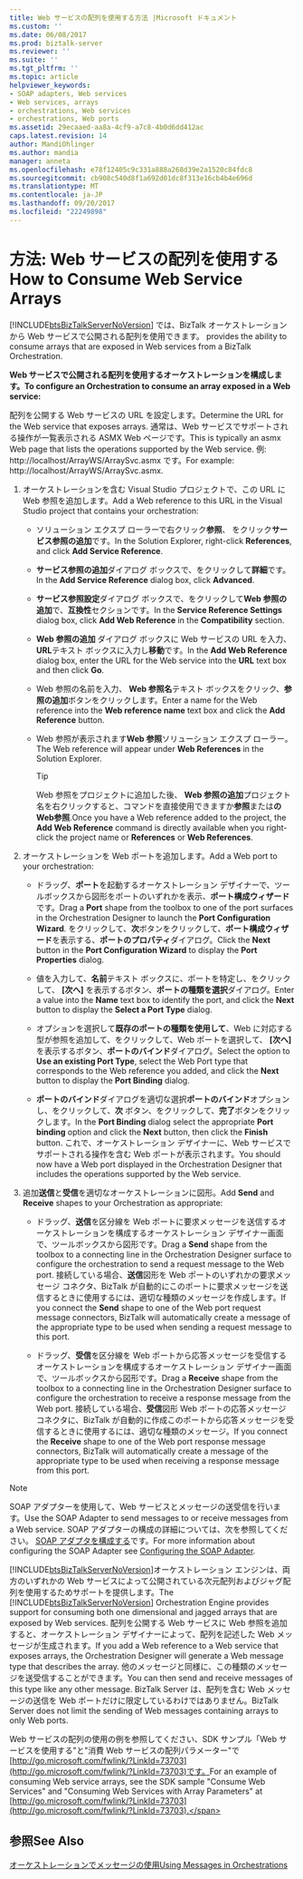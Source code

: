 ```yaml
---
title: Web サービスの配列を使用する方法 |Microsoft ドキュメント
ms.custom: ''
ms.date: 06/08/2017
ms.prod: biztalk-server
ms.reviewer: ''
ms.suite: ''
ms.tgt_pltfrm: ''
ms.topic: article
helpviewer_keywords:
- SOAP adapters, Web services
- Web services, arrays
- orchestrations, Web services
- orchestrations, Web ports
ms.assetid: 29ecaaed-aa8a-4cf9-a7c8-4b0d6dd412ac
caps.latest.revision: 14
author: MandiOhlinger
ms.author: mandia
manager: anneta
ms.openlocfilehash: e78f12405c9c331a888a268d39e2a1520c84fdc8
ms.sourcegitcommit: cb908c540d8f1a692d01dc8f313e16cb4b4e696d
ms.translationtype: MT
ms.contentlocale: ja-JP
ms.lasthandoff: 09/20/2017
ms.locfileid: "22249898"
---
```

# <a name="how-to-consume-web-service-arrays"></a><span data-ttu-id="44616-102">方法: Web サービスの配列を使用する</span><span class="sxs-lookup"><span data-stu-id="44616-102">How to Consume Web Service Arrays</span></span>
[!INCLUDE[btsBizTalkServerNoVersion](../includes/btsbiztalkservernoversion-md.md)]<span data-ttu-id="44616-103"> では、BizTalk オーケストレーションから Web サービスで公開される配列を使用できます。</span><span class="sxs-lookup"><span data-stu-id="44616-103"> provides the ability to consume arrays that are exposed in Web services from a BizTalk Orchestration.</span></span>  
  
 <span data-ttu-id="44616-104">**Web サービスで公開される配列を使用するオーケストレーションを構成します。**</span><span class="sxs-lookup"><span data-stu-id="44616-104">**To configure an Orchestration to consume an array exposed in a Web service:**</span></span>  
  
 <span data-ttu-id="44616-105">配列を公開する Web サービスの URL を設定します。</span><span class="sxs-lookup"><span data-stu-id="44616-105">Determine the URL for the Web service that exposes arrays.</span></span> <span data-ttu-id="44616-106">通常は、Web サービスでサポートされる操作が一覧表示される ASMX Web ページです。</span><span class="sxs-lookup"><span data-stu-id="44616-106">This is typically an asmx Web page that lists the operations supported by the Web service.</span></span> <span data-ttu-id="44616-107">例: http://localhost/ArrayWS/ArraySvc.asmx です。</span><span class="sxs-lookup"><span data-stu-id="44616-107">For example: http://localhost/ArrayWS/ArraySvc.asmx.</span></span>  
  
1.  <span data-ttu-id="44616-108">オーケストレーションを含む Visual Studio プロジェクトで、この URL に Web 参照を追加します。</span><span class="sxs-lookup"><span data-stu-id="44616-108">Add a Web reference to this URL in the Visual Studio project that contains your orchestration:</span></span>  
  
    -   <span data-ttu-id="44616-109">ソリューション エクスプ ローラーで右クリック**参照**、 をクリック**サービス参照の追加**です。</span><span class="sxs-lookup"><span data-stu-id="44616-109">In the Solution Explorer, right-click **References**, and click **Add Service Reference**.</span></span>  
  
    -   <span data-ttu-id="44616-110">**サービス参照の追加**ダイアログ ボックスで、をクリックして**詳細**です。</span><span class="sxs-lookup"><span data-stu-id="44616-110">In the **Add Service Reference** dialog box, click **Advanced**.</span></span>  
  
    -   <span data-ttu-id="44616-111">**サービス参照設定**ダイアログ ボックスで、をクリックして**Web 参照の追加**で、**互換性**セクションです。</span><span class="sxs-lookup"><span data-stu-id="44616-111">In the **Service Reference Settings** dialog box, click **Add Web Reference** in the **Compatibility** section.</span></span>  
  
    -   <span data-ttu-id="44616-112">**Web 参照の追加** ダイアログ ボックスに Web サービスの URL を入力、 **URL**テキスト ボックスに入力し**移動**です。</span><span class="sxs-lookup"><span data-stu-id="44616-112">In the **Add Web Reference** dialog box, enter the URL for the Web service into the **URL** text box and then click **Go**.</span></span>  
  
    -   <span data-ttu-id="44616-113">Web 参照の名前を入力、 **Web 参照名**テキスト ボックスをクリック、**参照の追加**ボタンをクリックします。</span><span class="sxs-lookup"><span data-stu-id="44616-113">Enter a name for the Web reference into the **Web reference name** text box and click the **Add Reference** button.</span></span>  
  
    -   <span data-ttu-id="44616-114">Web 参照が表示されます**Web 参照**ソリューション エクスプ ローラー。</span><span class="sxs-lookup"><span data-stu-id="44616-114">The Web reference will appear under **Web References** in the Solution Explorer.</span></span>  
  
        > [!TIP]
        >  <span data-ttu-id="44616-115">Web 参照をプロジェクトに追加した後、 **Web 参照の追加**プロジェクト名を右クリックすると、コマンドを直接使用できますか**参照**または**のWeb参照**.</span><span class="sxs-lookup"><span data-stu-id="44616-115">Once you have a Web reference added to the project, the **Add Web Reference** command is directly available when you right-click the project name or **References** or **Web References**.</span></span>  
  
2.  <span data-ttu-id="44616-116">オーケストレーションを Web ポートを追加します。</span><span class="sxs-lookup"><span data-stu-id="44616-116">Add a Web port to your orchestration:</span></span>  
  
    -   <span data-ttu-id="44616-117">ドラッグ、**ポート**を起動するオーケストレーション デザイナーで、ツールボックスから図形をポートのいずれかを表示、**ポート構成ウィザード**です。</span><span class="sxs-lookup"><span data-stu-id="44616-117">Drag a **Port** shape from the toolbox to one of the port surfaces in the Orchestration Designer to launch the **Port Configuration Wizard**.</span></span> <span data-ttu-id="44616-118">をクリックして、**次**ボタンをクリックして、**ポート構成ウィザード**を表示する、**ポートのプロパティ**ダイアログ。</span><span class="sxs-lookup"><span data-stu-id="44616-118">Click the **Next** button in the **Port Configuration Wizard** to display the **Port Properties** dialog.</span></span>  
  
    -   <span data-ttu-id="44616-119">値を入力して、**名前**テキスト ボックスに、ポートを特定し、をクリックして、 **[次へ]** を表示するボタン、**ポートの種類を選択**ダイアログ。</span><span class="sxs-lookup"><span data-stu-id="44616-119">Enter a value into the **Name** text box to identify the port, and click the **Next** button to display the **Select a Port Type** dialog.</span></span>  
  
    -   <span data-ttu-id="44616-120">オプションを選択して**既存のポートの種類を使用して**、Web に対応する型が参照を追加して、をクリックして、Web ポートを選択して、 **[次へ]** を表示するボタン、**ポートのバインド**ダイアログ。</span><span class="sxs-lookup"><span data-stu-id="44616-120">Select the option to **Use an existing Port Type**, select the Web Port type that corresponds to the Web reference you added, and click the **Next** button to display the **Port Binding** dialog.</span></span>  
  
    -   <span data-ttu-id="44616-121">**ポートのバインド**ダイアログを適切な選択**ポートのバインド**オプションし、をクリックして、**次** ボタン、をクリックして、**完了**ボタンをクリックします。</span><span class="sxs-lookup"><span data-stu-id="44616-121">In the **Port Binding** dialog select the appropriate **Port binding** option and click the **Next** button, then click the **Finish** button.</span></span> <span data-ttu-id="44616-122">これで、オーケストレーション デザイナーに、Web サービスでサポートされる操作を含む Web ポートが表示されます。</span><span class="sxs-lookup"><span data-stu-id="44616-122">You should now have a Web port displayed in the Orchestration Designer that includes the operations supported by the Web service.</span></span>  
  
3.  <span data-ttu-id="44616-123">追加**送信**と**受信**を適切なオーケストレーションに図形。</span><span class="sxs-lookup"><span data-stu-id="44616-123">Add **Send** and **Receive** shapes to your Orchestration as appropriate:</span></span>  
  
    -   <span data-ttu-id="44616-124">ドラッグ、**送信**を区分線を Web ポートに要求メッセージを送信するオーケストレーションを構成するオーケストレーション デザイナー画面で、ツールボックスから図形です。</span><span class="sxs-lookup"><span data-stu-id="44616-124">Drag a **Send** shape from the toolbox to a connecting line in the Orchestration Designer surface to configure the orchestration to send a request message to the Web port.</span></span> <span data-ttu-id="44616-125">接続している場合、**送信**図形を Web ポートのいずれかの要求メッセージ コネクタ、BizTalk が自動的にこのポートに要求メッセージを送信するときに使用するには、適切な種類のメッセージを作成します。</span><span class="sxs-lookup"><span data-stu-id="44616-125">If you connect the **Send** shape to one of the Web port request message connectors, BizTalk will automatically create a message of the appropriate type to be used when sending a request message to this port.</span></span>  
  
    -   <span data-ttu-id="44616-126">ドラッグ、**受信**を区分線を Web ポートから応答メッセージを受信するオーケストレーションを構成するオーケストレーション デザイナー画面で、ツールボックスから図形です。</span><span class="sxs-lookup"><span data-stu-id="44616-126">Drag a **Receive** shape from the toolbox to a connecting line in the Orchestration Designer surface to configure the orchestration to receive a response message from the Web port.</span></span> <span data-ttu-id="44616-127">接続している場合、**受信**図形 Web ポートの応答メッセージ コネクタに、BizTalk が自動的に作成このポートから応答メッセージを受信するときに使用するには、適切な種類のメッセージ。</span><span class="sxs-lookup"><span data-stu-id="44616-127">If you connect the **Receive** shape to one of the Web port response message connectors, BizTalk will automatically create a message of the appropriate type to be used when receiving a response message from this port.</span></span>  
  
> [!NOTE]
>  <span data-ttu-id="44616-128">SOAP アダプターを使用して、Web サービスとメッセージの送受信を行います。</span><span class="sxs-lookup"><span data-stu-id="44616-128">Use the SOAP Adapter to send messages to or receive messages from a Web service.</span></span> <span data-ttu-id="44616-129">SOAP アダプターの構成の詳細については、次を参照してください。 [SOAP アダプタを構成する](../core/configuring-the-soap-adapter.md)です。</span><span class="sxs-lookup"><span data-stu-id="44616-129">For more information about configuring the SOAP Adapter see [Configuring the SOAP Adapter](../core/configuring-the-soap-adapter.md).</span></span>  
  
 <span data-ttu-id="44616-130">[!INCLUDE[btsBizTalkServerNoVersion](../includes/btsbiztalkservernoversion-md.md)]オーケストレーション エンジンは、両方のいずれかの Web サービスによって公開されている次元配列およびジャグ配列を使用するためサポートを提供します。</span><span class="sxs-lookup"><span data-stu-id="44616-130">The [!INCLUDE[btsBizTalkServerNoVersion](../includes/btsbiztalkservernoversion-md.md)] Orchestration Engine provides support for consuming both one dimensional and jagged arrays that are exposed by Web services.</span></span> <span data-ttu-id="44616-131">配列を公開する Web サービスに Web 参照を追加すると、オーケストレーション デザイナーによって、配列を記述した Web メッセージが生成されます。</span><span class="sxs-lookup"><span data-stu-id="44616-131">If you add a Web reference to a Web service that exposes arrays, the Orchestration Designer will generate a Web message type that describes the array.</span></span> <span data-ttu-id="44616-132">他のメッセージと同様に、この種類のメッセージを送受信することができます。</span><span class="sxs-lookup"><span data-stu-id="44616-132">You can then send and receive messages of this type like any other message.</span></span> <span data-ttu-id="44616-133">BizTalk Server は、配列を含む Web メッセージの送信を Web ポートだけに限定しているわけではありません。</span><span class="sxs-lookup"><span data-stu-id="44616-133">BizTalk Server does not limit the sending of Web messages containing arrays to only Web ports.</span></span>  
  
 <span data-ttu-id="44616-134">Web サービスの配列の使用の例を参照してください、SDK サンプル「Web サービスを使用する"と"消費 Web サービスの配列パラメーター"で[http://go.microsoft.com/fwlink/?LinkId=73703](http://go.microsoft.com/fwlink/?LinkId=73703)です。</span><span class="sxs-lookup"><span data-stu-id="44616-134">For an example of consuming Web service arrays, see the SDK sample "Consume Web Services" and "Consuming Web Services with Array Parameters" at [http://go.microsoft.com/fwlink/?LinkId=73703](http://go.microsoft.com/fwlink/?LinkId=73703).</span></span>  
  
## <a name="see-also"></a><span data-ttu-id="44616-135">参照</span><span class="sxs-lookup"><span data-stu-id="44616-135">See Also</span></span>  
 [<span data-ttu-id="44616-136">オーケストレーションでメッセージの使用</span><span class="sxs-lookup"><span data-stu-id="44616-136">Using Messages in Orchestrations</span></span>](../core/using-messages-in-orchestrations.md)
